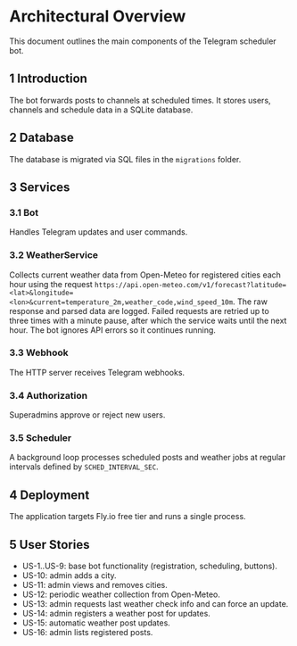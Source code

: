 # Architectural Overview

This document outlines the main components of the Telegram scheduler bot.

## 1 Introduction
The bot forwards posts to channels at scheduled times. It stores users, channels and schedule data in a SQLite database.

## 2 Database
The database is migrated via SQL files in the `migrations` folder.

## 3 Services
### 3.1 Bot
Handles Telegram updates and user commands.

### 3.2 WeatherService
Collects current weather data from Open-Meteo for registered cities each hour using the request `https://api.open-meteo.com/v1/forecast?latitude=<lat>&longitude=<lon>&current=temperature_2m,weather_code,wind_speed_10m`. The raw response and parsed data are logged. Failed requests are retried up to three times with a minute pause, after which the service waits until the next hour. The bot ignores API errors so it continues running.

### 3.3 Webhook
The HTTP server receives Telegram webhooks.

### 3.4 Authorization
Superadmins approve or reject new users.

### 3.5 Scheduler
A background loop processes scheduled posts and weather jobs at regular intervals defined by `SCHED_INTERVAL_SEC`.

## 4 Deployment
The application targets Fly.io free tier and runs a single process.

## 5 User Stories
- US-1..US-9: base bot functionality (registration, scheduling, buttons).
- US-10: admin adds a city.
- US-11: admin views and removes cities.
- US-12: periodic weather collection from Open-Meteo.
- US-13: admin requests last weather check info and can force an update.
- US-14: admin registers a weather post for updates.
- US-15: automatic weather post updates.
- US-16: admin lists registered posts.
